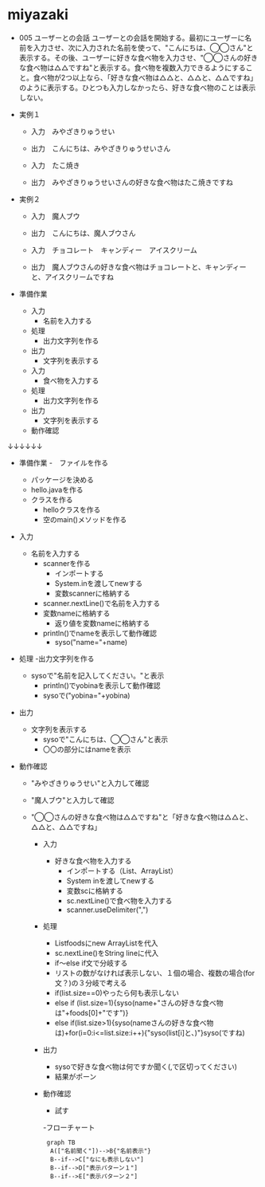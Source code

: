 # miyazaki

- 005 ユーザーとの会話
ユーザーとの会話を開始する。最初にユーザーに名前を入力させ、次に入力された名前を使って、"こんにちは、◯◯さん"と表示する。その後、ユーザーに好きな食べ物を入力させ、"◯◯さんの好きな食べ物は△△ですね"と表示する。食べ物を複数入力できるようにすること。食べ物が2つ以上なら、「好きな食べ物は△△と、△△と、△△ですね」のように表示する。ひとつも入力しなかったら、好きな食べ物のことは表示しない。

- 実例１
  -  入力　みやざきりゅうせい
  -  出力　こんにちは、みやざきりゅうせいさん

  -  入力　たこ焼き
  -  出力　みやざきりゅうせいさんの好きな食べ物はたこ焼きですね

- 実例２
  -  入力　魔人ブウ
  - 出力　こんにちは、魔人ブウさん

  - 入力　チョコレート　キャンディー　アイスクリーム
  - 出力　魔人ブウさんの好きな食べ物はチョコレートと、キャンディーと、アイスクリームですね

- 準備作業
  - 入力
    - 名前を入力する
  - 処理
    - 出力文字列を作る
  - 出力 
    - 文字列を表示する
  - 入力
    - 食べ物を入力する
  - 処理
    - 出力文字列を作る
  - 出力
    - 文字列を表示する
  - 動作確認

↓↓↓↓↓↓

- 準備作業
  -　ファイルを作る
    - パッケージを決める
    - hello.javaを作る
  - クラスを作る
    - helloクラスを作る
    - 空のmain()メソッドを作る
- 入力
  - 名前を入力する
    - scannerを作る
      - インポートする
      - System.inを渡してnewする
      - 変数scannerに格納する
    - scanner.nextLine()で名前を入力する
    - 変数nameに格納する
      - 返り値を変数nameに格納する
    - println()でnameを表示して動作確認
      - syso("name="+name)
 - 処理
   -出力文字列を作る
      - sysoで"名前を記入してください。"と表示
        - println()でyobinaを表示して動作確認
        - sysoで("yobina="+yobina)
     
  - 出力
    - 文字列を表示する 
      - sysoで"こんにちは、◯◯さん"と表示
      - 〇〇の部分にはnameを表示

  - 動作確認
    - "みやざきりゅうせい"と入力して確認
    - "魔人ブウ"と入力して確認

    - "◯◯さんの好きな食べ物は△△ですね"と「好きな食べ物は△△と、△△と、△△ですね」
        - 入力
          - 好きな食べ物を入力する
            - インポートする（List、ArrayList）
            - System inを渡してnewする
            - 変数scに格納する
            - sc.nextLine()で食べ物を入力する
            - scanner.useDelimiter(",")
        - 処理
          - List<String>foodsにnew ArrayList<String>を代入
          - sc.nextLine()をString lineに代入
          - if～else if文で分岐する
          - リストの数がなければ表示しない、１個の場合、複数の場合(for文？)の３分岐で考える
          - if(list.size==0)やったら何も表示しない
          - else if (list.size=1){syso(name+"さんの好きな食べ物は"+foods[0]+"です")}
          - else if(list.size>1){syso(nameさんの好きな食べ物は)+for(i=0:i<=list.size:i++){"syso(list[i]と、)"}syso(ですね)
        - 出力
          - sysoで好きな食べ物は何ですか聞く(,で区切ってください)
          - 結果がポーン
        - 動作確認
          -   試す

          -フローチャート
          ```mermaid
           graph TB
            A(["名前聞く"])-->B{"名前表示"}
            B--if-->C["なにも表示しない"]
            B--if-->D["表示パターン１"]
            B--if-->E["表示パターン２"]
          ```








